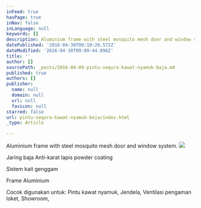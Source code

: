 ```yaml
---
inFeed: true
hasPage: true
inNav: false
inLanguage: null
keywords: []
description: Aluminium frame with steel mosquito mesh door and window system.
datePublished: '2016-04-30T09:10:20.572Z'
dateModified: '2016-04-30T09:09:44.096Z'
title: ''
author: []
sourcePath: _posts/2016-04-09-pintu-sequra-kawat-nyamuk-baja.md
published: true
authors: []
publisher:
  name: null
  domain: null
  url: null
  favicon: null
starred: false
url: pintu-sequra-kawat-nyamuk-baja/index.html
_type: Article

---
```

Aluminium frame with steel mosquito mesh door and window system.
![](https://the-grid-user-content.s3-us-west-2.amazonaws.com/a5f7ce8e-e3fa-48f4-8c5f-f1deffc996b7.jpg)

Jaring baja Anti-karat lapis powder coating

Sistem kait genggam

Frame Aluminium

Cocok digunakan untuk: Pintu kawat nyamuk, Jendela, Ventilasi pengaman loket, Showroom,